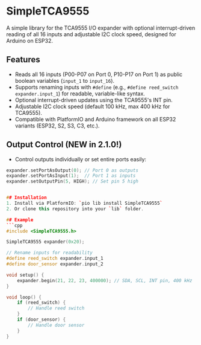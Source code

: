 # SimpleTCA9555

A simple library for the TCA9555 I/O expander with optional interrupt-driven reading of all 16 inputs and adjustable I2C clock speed, designed for Arduino on ESP32.

## Features
- Reads all 16 inputs (P00-P07 on Port 0, P10-P17 on Port 1) as public boolean variables (`input_1` to `input_16`).
- Supports renaming inputs with `#define` (e.g., `#define reed_switch expander.input_1`) for readable, variable-like syntax.
- Optional interrupt-driven updates using the TCA9555's INT pin.
- Adjustable I2C clock speed (default 100 kHz, max 400 kHz for TCA9555).
- Compatible with PlatformIO and Arduino framework on all ESP32 variants (ESP32, S2, S3, C3, etc.).

## Output Control (NEW in 2.1.0!)
- Control outputs individually or set entire ports easily:
```cpp
expander.setPortAsOutput(0); // Port 0 as outputs
expander.setPortAsInput(1);  // Port 1 as inputs
expander.setOutputPin(5, HIGH); // Set pin 5 high


## Installation
1. Install via PlatformIO: `pio lib install SimpleTCA9555`
2. Or clone this repository into your `lib` folder.

## Example
```cpp
#include <SimpleTCA9555.h>

SimpleTCA9555 expander(0x20);

// Rename inputs for readability
#define reed_switch expander.input_1
#define door_sensor expander.input_2

void setup() {
    expander.begin(21, 22, 23, 400000); // SDA, SCL, INT pin, 400 kHz
}

void loop() {
    if (reed_switch) {
        // Handle reed switch
    }
    if (door_sensor) {
        // Handle door sensor
    }
}